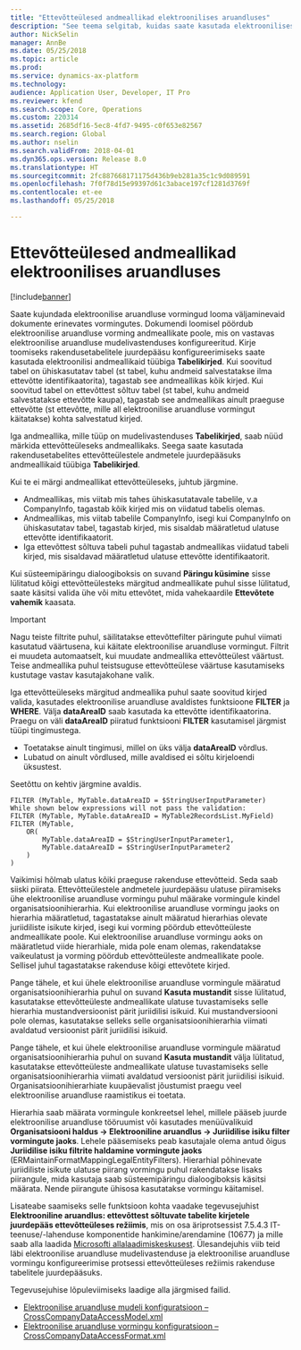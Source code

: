 ```yaml
---
title: "Ettevõtteülesed andmeallikad elektroonilises aruandluses"
description: "See teema selgitab, kuidas saate kasutada elektroonilises aruandluses ettevõtteüleseid andmeallikaid."
author: NickSelin
manager: AnnBe
ms.date: 05/25/2018
ms.topic: article
ms.prod: 
ms.service: dynamics-ax-platform
ms.technology: 
audience: Application User, Developer, IT Pro
ms.reviewer: kfend
ms.search.scope: Core, Operations
ms.custom: 220314
ms.assetid: 2685df16-5ec8-4fd7-9495-c0f653e82567
ms.search.region: Global
ms.author: nselin
ms.search.validFrom: 2018-04-01
ms.dyn365.ops.version: Release 8.0
ms.translationtype: HT
ms.sourcegitcommit: 2fc887668171175d436b9eb281a35c1c9d089591
ms.openlocfilehash: 7f0f78d15e99397d61c3abace197cf1281d3769f
ms.contentlocale: et-ee
ms.lasthandoff: 05/25/2018

---
```


# <a name="cross-company-data-sources-in-electronic-reporting"></a>Ettevõtteülesed andmeallikad elektroonilises aruandluses

[!include[banner](../includes/banner.md)]

Saate kujundada elektroonilise aruandluse vormingud looma väljaminevaid dokumente erinevates vormingutes. Dokumendi loomisel pöördub elektroonilise aruandluse vorming andmeallikate poole, mis on vastavas elektroonilise aruandluse mudelivastenduses konfigureeritud. Kirje toomiseks rakendusetabelitele juurdepääsu konfigureerimiseks saate kasutada elektroonilisi andmeallikaid tüübiga **Tabelikirjed**. Kui soovitud tabel on ühiskasutatav tabel (st tabel, kuhu andmeid salvestatakse ilma ettevõtte identifikaatorita), tagastab see andmeallikas kõik kirjed. Kui soovitud tabel on ettevõttest sõltuv tabel (st tabel, kuhu andmeid salvestatakse ettevõtte kaupa), tagastab see andmeallikas ainult praeguse ettevõtte (st ettevõtte, mille all elektroonilise aruandluse vormingut käitatakse) kohta salvestatud kirjed.

Iga andmeallika, mille tüüp on mudelivastenduses **Tabelikirjed**, saab nüüd märkida ettevõtteüleseks andmeallikaks. Seega saate kasutada rakendusetabelites ettevõtteülestele andmetele juurdepääsuks andmeallikaid tüübiga **Tabelikirjed**. 

Kui te ei märgi andmeallikat ettevõtteüleseks, juhtub järgmine.

- Andmeallikas, mis viitab mis tahes ühiskasutatavale tabelile, v.a CompanyInfo, tagastab kõik kirjed mis on viidatud tabelis olemas. 
- Andmeallikas, mis viitab tabelile CompanyInfo, isegi kui CompanyInfo on ühiskasutatav tabel, tagastab kirjed, mis sisaldab määratletud ulatuse ettevõtte identifikaatorit.
- Iga ettevõttest sõltuva tabeli puhul tagastab andmeallikas viidatud tabeli kirjed, mis sisaldavad määratletud ulatuse ettevõtte identifikaatorit.

Kui süsteemipäringu dialoogiboksis on suvand **Päringu küsimine** sisse lülitatud kõigi ettevõtteülesteks märgitud andmeallikate puhul sisse lülitatud, saate käsitsi valida ühe või mitu ettevõtet, mida vahekaardile **Ettevõtete vahemik** kaasata.

> [!IMPORTANT]
> Nagu teiste filtrite puhul, säilitatakse ettevõttefilter päringute puhul viimati kasutatud väärtusena, kui käitate elektroonilise aruandluse vormingut. Filtrit ei muudeta automaatselt, kui muudate andmeallika ettevõtteülest väärtust. Teise andmeallika puhul teistsuguse ettevõtteülese väärtuse kasutamiseks kustutage vastav kasutajakohane valik.

Iga ettevõtteüleseks märgitud andmeallika puhul saate soovitud kirjed valida, kasutades elektroonilise aruandluse avaldistes funktsioone **FILTER** ja **WHERE**. Välja **dataAreaID** saab kasutada ka ettevõtte identifikaatorina. Praegu on väli **dataAreaID** piiratud funktsiooni **FILTER** kasutamisel järgmist tüüpi tingimustega. 

- Toetatakse ainult tingimusi, millel on üks välja **dataAreaID** võrdlus.
- Lubatud on ainult võrdlused, mille avaldised ei sõltu kirjeloendi üksustest.

Seetõttu on kehtiv järgmine avaldis.

    FILTER (MyTable, MyTable.dataAreaID = $StringUserInputParameter)
    While shown below expressions will not pass the validation:
    FILTER (MyTable, MyTable.dataAreaID = MyTable2RecordsList.MyField)
    FILTER (MyTable, 
        OR(
            MyTable.dataAreaID = $StringUserInputParameter1,
            MyTable.dataAreaID = $StringUserInputParameter2
        )
    )

Vaikimisi hõlmab ulatus kõiki praeguse rakenduse ettevõtteid. Seda saab siiski piirata. Ettevõtteülestele andmetele juurdepääsu ulatuse piiramiseks ühe elektroonilise aruandluse vormingu puhul määrake vormingule kindel organisatsioonihierarhia. Kui elektroonilise aruandluse vormingu jaoks on hierarhia määratletud, tagastatakse ainult määratud hierarhias olevate juriidiliste isikute kirjed, isegi kui vorming pöördub ettevõtteüleste andmeallikate poole. Kui elektroonilise aruandluse vormingu aoks on määratletud viide hierarhiale, mida pole enam olemas, rakendatakse vaikeulatust ja vorming pöördub ettevõtteüleste andmeallikate poole. Sellisel juhul tagastatakse rakenduse kõigi ettevõtete kirjed. 

Pange tähele, et kui ühele elektroonilise aruandluse vormingule määratud organisatsioonihierarhia puhul on suvand **Kasuta mustandit** sisse lülitatud, kasutatakse ettevõtteüleste andmeallikate ulatuse tuvastamiseks selle hierarhia mustandversioonist pärit juriidilisi isikuid. Kui mustandversiooni pole olemas, kasutatakse selleks selle organisatsioonihierarhia viimati avaldatud versioonist pärit juriidilisi isikuid.

Pange tähele, et kui ühele elektroonilise aruandluse vormingule määratud organisatsioonihierarhia puhul on suvand **Kasuta mustandit** välja lülitatud, kasutatakse ettevõtteüleste andmeallikate ulatuse tuvastamiseks selle organisatsioonihierarhia viimati avaldatud versioonist pärit juriidilisi isikuid. Organisatsioonihierarhiate kuupäevalist jõustumist praegu veel elektroonilise aruandluse raamistikus ei toetata.

Hierarhia saab määrata vormingule konkreetsel lehel, millele pääseb juurde elektroonilise aruandluse tööruumist või kasutades menüüvalikuid **Organisatsiooni haldus -> Elektrooniline aruandlus -> Juriidilise isiku filter vormingute jaoks**. Lehele pääsemiseks peab kasutajale olema antud õigus **Juriidilise isiku filtrite haldamine vormingute jaoks** (ERMaintainFormatMappingLegalEntityFilters). Hierarhial põhinevate juriidiliste isikute ulatuse piirang vormingu puhul rakendatakse lisaks piirangule, mida kasutaja saab süsteemipäringu dialoogiboksis käsitsi määrata. Nende piirangute ühisosa kasutatakse vormingu käitamisel.

Lisateabe saamiseks selle funktsioon kohta vaadake tegevusejuhist **Elektrooniline aruandlus: ettevõttest sõltuvate tabelite kirjetele juurdepääs ettevõtteüleses režiimis**, mis on osa äriprotsessist 7.5.4.3 IT-teenuse/-lahenduse komponentide hankimine/arendamine (10677) ja mille saab alla laadida [Microsofti allalaadimiskeskusest](https://go.microsoft.com/fwlink/?linkid=874684). Ülesandejuhis viib teid läbi elektroonilise aruandluse mudelivastenduse ja elektroonilise aruandluse vormingu konfigureerimise protsessi ettevõtteüleses režiimis rakenduse tabelitele juurdepääsuks.

Tegevusejuhise lõpuleviimiseks laadige alla järgmised failid.

- [Elektroonilise aruandluse mudeli konfiguratsioon – CrossCompanyDataAccessModel.xml](https://go.microsoft.com/fwlink/?linkid=874111)
- [Elektroonilise aruandluse vormingu konfiguratsioon – CrossCompanyDataAccessFormat.xml](https://go.microsoft.com/fwlink/?linkid=874111)

